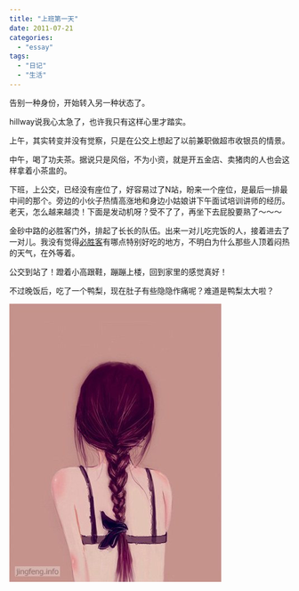 ```yaml
---
title: "上班第一天"
date: 2011-07-21
categories: 
  - "essay"
tags: 
  - "日记"
  - "生活"
---
```


告别一种身份，开始转入另一种状态了。

hillway说我心太急了，也许我只有这样心里才踏实。

上午，其实转变并没有觉察，只是在公交上想起了以前兼职做超市收银员的情景。

中午，喝了功夫茶。据说只是风俗，不为小资，就是开五金店、卖猪肉的人也会这样拿着小茶盅的。

下班，上公交，已经没有座位了，好容易过了N站，盼来一个座位，是最后一排最中间的那个。旁边的小伙子热情高涨地和身边小姑娘讲下午面试培训讲师的经历。老天，怎么越来越烫！下面是发动机呀？受不了了，再坐下去屁股要熟了～～～

金砂中路的必胜客门外，排起了长长的队伍。出来一对儿吃完饭的人，接着进去了一对儿。我没有觉得[必胜客](http://www.jfsay.com/archives/303.html "第一次去必胜客")有哪点特别好吃的地方，不明白为什么那些人顶着闷热的天气，在外等着。

公交到站了！蹬着小高跟鞋，蹦蹦上楼，回到家里的感觉真好！

不过晚饭后，吃了一个鸭梨，现在肚子有些隐隐作痛呢？难道是鸭梨太大啦？

![045117b0e0a11a242b9765e79cbf113f.背影](images/5960432983_d5db4e9119.jpg)
